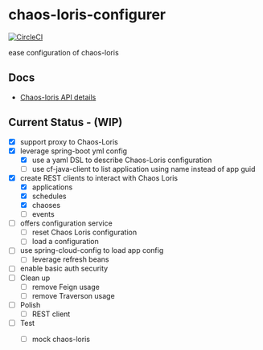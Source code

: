 # chaos-loris-configurer

[![CircleCI](https://circleci.com/gh/orange-cloudfoundry/chaos-loris-configurer.svg?style=svg)](https://circleci.com/gh/orange-cloudfoundry/chaos-loris-configurer)

ease configuration of chaos-loris

## Docs

 - [Chaos-loris API details](http://strepsirrhini-army.github.io/chaos-loris/?http#overview)

## Current Status - (WIP) 
 - [x] support proxy to Chaos-Loris
 - [x] leverage spring-boot yml config
    - [x] use a yaml DSL to describe Chaos-Loris configuration
    - [ ] use cf-java-client to list application using name instead of app guid 
 - [x] create REST clients to interact with Chaos Loris 
    - [X] applications
    - [X] schedules
    - [X] chaoses
    - [ ] events
 - [ ] offers configuration service
    - [ ] reset Chaos Loris configuration
    - [ ] load a configuration
 - [ ] use spring-cloud-config to load app config
     - [ ] leverage refresh beans
 - [ ] enable basic auth security     
 - [ ] Clean up
    - [ ] remove Feign usage
    - [ ] remove Traverson usage
 - [ ] Polish
     - [ ] REST client
 - [ ] Test
    - [ ] mock chaos-loris 
    